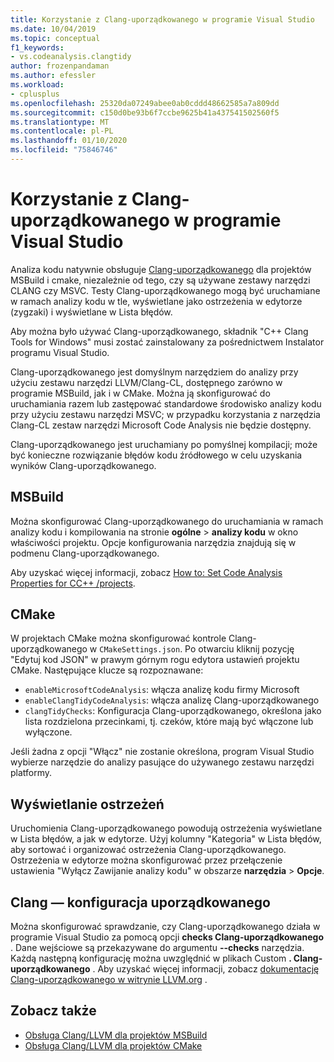 ```yaml
---
title: Korzystanie z Clang-uporządkowanego w programie Visual Studio
ms.date: 10/04/2019
ms.topic: conceptual
f1_keywords:
- vs.codeanalysis.clangtidy
author: frozenpandaman
ms.author: efessler
ms.workload:
- cplusplus
ms.openlocfilehash: 25320da07249abee0ab0cddd48662585a7a809dd
ms.sourcegitcommit: c150d0be93b6f7ccbe9625b41a437541502560f5
ms.translationtype: MT
ms.contentlocale: pl-PL
ms.lasthandoff: 01/10/2020
ms.locfileid: "75846746"
---
```

# <a name="using-clang-tidy-in-visual-studio"></a>Korzystanie z Clang-uporządkowanego w programie Visual Studio

Analiza kodu natywnie obsługuje [Clang-uporządkowanego](https://clang.llvm.org/extra/clang-tidy/) dla projektów MSBuild i cmake, niezależnie od tego, czy są używane zestawy narzędzi CLANG czy MSVC. Testy Clang-uporządkowanego mogą być uruchamiane w ramach analizy kodu w tle, wyświetlane jako ostrzeżenia w edytorze (zygzaki) i wyświetlane w Lista błędów.

Aby można było używać Clang-uporządkowanego, składnik "C++ Clang Tools for Windows" musi zostać zainstalowany za pośrednictwem Instalator programu Visual Studio.

Clang-uporządkowanego jest domyślnym narzędziem do analizy przy użyciu zestawu narzędzi LLVM/Clang-CL, dostępnego zarówno w programie MSBuild, jak i w CMake. Można ją skonfigurować do uruchamiania razem lub zastępować standardowe środowisko analizy kodu przy użyciu zestawu narzędzi MSVC; w przypadku korzystania z narzędzia Clang-CL zestaw narzędzi Microsoft Code Analysis nie będzie dostępny.

Clang-uporządkowanego jest uruchamiany po pomyślnej kompilacji; może być konieczne rozwiązanie błędów kodu źródłowego w celu uzyskania wyników Clang-uporządkowanego.


## <a name="msbuild"></a>MSBuild

Można skonfigurować Clang-uporządkowanego do uruchamiania w ramach analizy kodu i kompilowania na stronie **ogólne** > **analizy kodu** w okno właściwości projektu. Opcje konfigurowania narzędzia znajdują się w podmenu Clang-uporządkowanego.

Aby uzyskać więcej informacji, zobacz [How to: Set Code Analysis Properties for CC++ /projects](../code-quality/how-to-set-code-analysis-properties-for-c-cpp-projects.md).

## <a name="cmake"></a>CMake

W projektach CMake można skonfigurować kontrole Clang-uporządkowanego w `CMakeSettings.json`. Po otwarciu kliknij pozycję "Edytuj kod JSON" w prawym górnym rogu edytora ustawień projektu CMake. Następujące klucze są rozpoznawane:

- `enableMicrosoftCodeAnalysis`: włącza analizę kodu firmy Microsoft
- `enableClangTidyCodeAnalysis`: włącza analizę Clang-uporządkowanego
- `clangTidyChecks`: Konfiguracja Clang-uporządkowanego, określona jako lista rozdzielona przecinkami, tj. czeków, które mają być włączone lub wyłączone.

Jeśli żadna z opcji "Włącz" nie zostanie określona, program Visual Studio wybierze narzędzie do analizy pasujące do używanego zestawu narzędzi platformy.

## <a name="warning-display"></a>Wyświetlanie ostrzeżeń

Uruchomienia Clang-uporządkowanego powodują ostrzeżenia wyświetlane w Lista błędów, a jak w edytorze. Użyj kolumny "Kategoria" w Lista błędów, aby sortować i organizować ostrzeżenia Clang-uporządkowanego. Ostrzeżenia w edytorze można skonfigurować przez przełączenie ustawienia "Wyłącz Zawijanie analizy kodu" w obszarze **narzędzia** > **Opcje**.

## <a name="clang-tidy-configuration"></a>Clang — konfiguracja uporządkowanego

Można skonfigurować sprawdzanie, czy Clang-uporządkowanego działa w programie Visual Studio za pomocą opcji **checks Clang-uporządkowanego** . Dane wejściowe są przekazywane do argumentu **--checks** narzędzia. Każdą następną konfigurację można uwzględnić w plikach Custom **. Clang-uporządkowanego** . Aby uzyskać więcej informacji, zobacz [dokumentację Clang-uporządkowanego w witrynie LLVM.org](https://clang.llvm.org/extra/clang-tidy/) .

## <a name="see-also"></a>Zobacz także

- [Obsługa Clang/LLVM dla projektów MSBuild](https://devblogs.microsoft.com/cppblog/clang-llvm-support-for-msbuild-projects/)
- [Obsługa Clang/LLVM dla projektów CMake](https://devblogs.microsoft.com/cppblog/visual-studio-cmake-support-clang-llvm-cmake-3-14-vcpkg-and-performance-improvements/)
